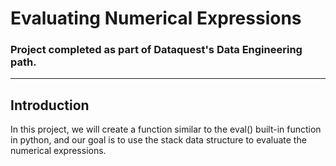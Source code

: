 # Evaluating Numerical Expressions

### Project completed as part of Dataquest's Data Engineering path. 

-----

## Introduction
In this project, we will create a function similar to the eval() built-in function in python, and our goal is to use the stack data structure to evaluate the numerical expressions. 